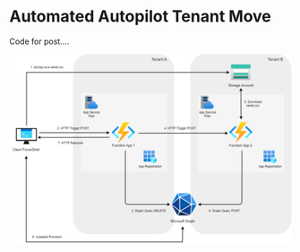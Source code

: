 # Automated Autopilot Tenant Move

Code for post....

![AutopilotTenantMove](media/AutopilotTenantMove.png)